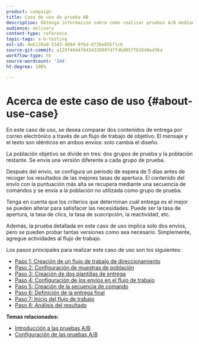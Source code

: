 ```yaml
---
product: campaign
title: Caso de uso de prueba AB
description: Obtenga información sobre cómo realizar pruebas A/B mediante un caso de uso dedicado.
audience: delivery
content-type: reference
topic-tags: a-b-testing
exl-id: 4eb139a0-5342-4084-9f6d-d736e05bf1c6
source-git-commit: a129f49d4f045433899fd7fdbd057fb16d0ed36a
workflow-type: ht
source-wordcount: '244'
ht-degree: 100%

---
```


# Acerca de este caso de uso {#about-use-case}

En este caso de uso, se desea comparar dos contenidos de entrega por correo electrónico a través de un flujo de trabajo de objetivo. El mensaje y el texto son idénticos en ambos envíos: solo cambia el diseño.

La población objetivo se divide en tres: dos grupos de prueba y la población restante. Se envía una versión diferente a cada grupo de prueba.

Después del envío, se configura un periodo de espera de 5 días antes de recoger los resultados de las mejores tasas de apertura. El contenido del envío con la puntuación más alta se recupera mediante una secuencia de comandos y se envía a la población no utilizada como grupo de prueba.

Tenga en cuenta que los criterios que determinan cuál entrega es el mejor se pueden alterar para satisfacer las necesidades. Puede ser la tasa de apertura, la tasa de clics, la tasa de suscripción, la reactividad, etc.

Además, la prueba detallada en este caso de uso implica solo dos envíos, pero se pueden probar tantas versiones como sea necesario. Simplemente, agregue actividades al flujo de trabajo.

Los pasos principales para realizar este caso de uso son los siguientes:

* [Paso 1: Creación de un flujo de trabajo de direccionamiento](a-b-testing-uc-targeting-workflow.md)
* [Paso 2: Configuración de muestras de población](a-b-testing-uc-population-samples.md)
* [Paso 3: Creación de dos plantillas de entrega](a-b-testing-uc-delivery-templates.md)
* [Paso 4: Configuración de los envíos en el flujo de trabajo](a-b-testing-uc-configuring-deliveries.md)
* [Paso 5: Creación de la secuencia de comando](a-b-testing-uc-script.md)
* [Paso 6: Definición de la entrega final](a-b-testing-uc-final-delivery.md)
* [Paso 7: Inicio del flujo de trabajo](a-b-testing-uc-start-workflow.md)
* [Paso 8: Análisis del resultado](a-b-testing-uc-analyzing.md)

**Temas relacionados:**

* [Introducción a las pruebas A/B](get-started-a-b-testing.md)
* [Configuración de las pruebas A/B](configuring-a-b-testing.md)
